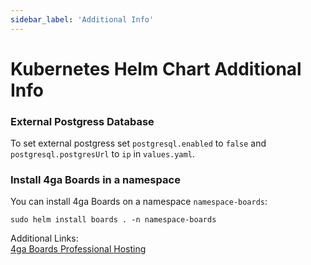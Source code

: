 ```yaml
---
sidebar_label: 'Additional Info'
---
```


# Kubernetes Helm Chart Additional Info

### External Postgress Database

To set external postgress set `postgresql.enabled` to `false` and `postgresql.postgresUrl` to `ip` in `values.yaml`.

### Install 4ga Boards in a namespace

You can install 4ga Boards on a namespace `namespace-boards`:
```
sudo helm install boards . -n namespace-boards
```

Additional Links:\
[4ga Boards Professional Hosting](./install-4gaboards)
